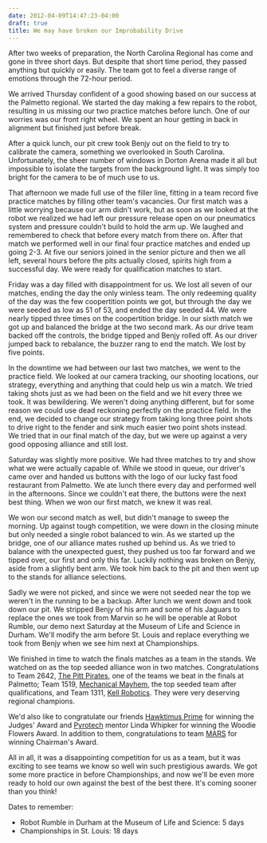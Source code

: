 ```yaml
---
date: 2012-04-09T14:47:23-04:00
draft: true
title: We may have broken our Improbability Drive
---
```


After two weeks of preparation, the North Carolina Regional has come and gone in
three short days. But despite that short time period, they passed anything but
quickly or easily. The team got to feel a diverse range of emotions through the
72-hour period.

We arrived Thursday confident of a good showing based on our success at the
Palmetto regional. We started the day making a few repairs to the robot,
resulting in us missing our two practice matches before lunch. One of our
worries was our front right wheel. We spent an hour getting in back in alignment
but finished just before break.

After a quick lunch, our pit crew took Benjy out on the field to try to
calibrate the camera, something we overlooked in South Carolina. Unfortunately,
the sheer number of windows in Dorton Arena made it all but impossible to
isolate the targets from the background light. It was simply too bright for the
camera to be of much use to us.

That afternoon we made full use of the filler line, fitting in a team record
five practice matches by filling other team's vacancies. Our first match was a
little worrying because our arm didn't work, but as soon as we looked at the
robot we realized we had left our pressure release open on our pneumatics system
and pressure couldn't build to hold the arm up. We laughed and remembered to
check that before every match from there on. After that match we performed well
in our final four practice matches and ended up going 2-3. At five our seniors
joined in the senior picture and then we all left, several hours before the pits
actually closed, spirits high from a successful day. We were ready for
qualification matches to start.

Friday was a day filled with disappointment for us. We lost all seven of our
matches, ending the day the only winless team. The only redeeming quality of
the day was the few coopertition points we got, but through the day we were
seeded as low as 51 of 53, and ended the day seeded 44. We were nearly tipped
three times on the coopertition bridge. In our sixth match we got up and
balanced the bridge at the two second mark. As our drive team backed off the
controls, the bridge tipped and Benjy rolled off. As our driver jumped back to
rebalance, the buzzer rang to end the match. We lost by five points.

In the downtime we had between our last two matches, we went to the practice
field. We looked at our camera tracking, our shooting locations, our strategy,
everything and anything that could help us win a match. We tried taking shots
just as we had been on the field and we hit every three we took. It was
bewildering. We weren't doing anything different, but for some reason we could
use dead reckoning perfectly on the practice field. In the end, we decided to
change our strategy from taking long three point shots to drive right to the
fender and sink much easier two point shots instead. We tried that in our final
match of the day, but we were up against a very good opposing alliance and still
lost.

Saturday was slightly more positive. We had three matches to try and show what
we were actually capable of. While we stood in queue, our driver's came over and
handed us buttons with the logo of our lucky fast food restaurant from Palmetto.
We ate lunch there every day and performed well in the afternoons. Since we
couldn't eat there, the buttons were the next best thing. When we won our first
match, we knew it was real.

We won our second match as well, but didn't manage to sweep the morning. Up
against tough competition, we were down in the closing minute but only needed a
single robot balanced to win. As we started up the bridge, one of our alliance
mates rushed up behind us. As we tried to balance with the unexpected guest,
they pushed us too far forward and we tipped over, our first and only this far.
Luckily nothing was broken on Benjy, aside from a slightly bent arm. We took him
back to the pit and then went up to the stands for alliance selections.

Sadly we were not picked, and since we were not seeded near the top we weren't
in the running to be a backup. After lunch we went down and took down our pit.
We stripped Benjy of his arm and some of his Jaguars to replace the ones we took
from Marvin so he will be operable at Robot Rumble, our demo next Saturday at
the Museum of Life and Science in Durham. We'll modify the arm before St. Louis
and replace everything we took from Benjy when we see him next at Championships.

We finished in time to watch the finals matches as a team in the stands. We
watched on as the top seeded alliance won in two matches. Congratulations to
Team 2642, [The Pitt Pirates](http://www.pittpiratesrobotics.com/), one of the
teams we beat in the finals at Palmetto; Team 1519, [Mechanical Mayhem](
http://mechanicalmayhem.org/), the top seeded team after qualifications, and
Team 1311, [Kell Robotics](http://www.kellrobotics.org/). They were very
deserving regional champions.

We'd also like to congratulate our friends [Hawktimus Prime](
http://team3229.com/) for winning the Judges' Award and [Pyrotech](
http://www.teampyrotech.org/) mentor Linda Whipker for winning the Woodie
Flowers Award. In addition to them, congratulations to team [MARS](
http://marsfirst.org/) for winning Chairman's Award.

All in all, it was a disappointing competition for us as a team, but it was
exciting to see teams we know so well win such prestigious awards. We got some
more practice in before Championships, and now we'll be even more ready to hold
our own against the best of the best there. It's coming sooner than you think!

Dates to remember:

+ Robot Rumble in Durham at the Museum of Life and Science: 5 days
+ Championships in St. Louis: 18 days
